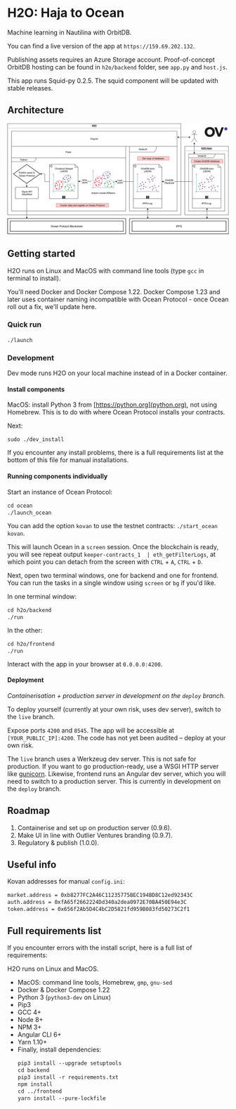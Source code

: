 # H2O: Haja to Ocean

Machine learning in Nautilina with OrbitDB.

You can find a live version of the app at `https://159.69.202.132`.

Publishing assets requires an Azure Storage account.
Proof-of-concept OrbitDB hosting can be found in `h2o/backend` folder, see `app.py` and `host.js`.

This app runs Squid-py 0.2.5. The squid component will be updated with stable releases.

## Architecture

![Architecture Diagram](/doc/OceanHaja.png)


## Getting started

H2O runs on Linux and MacOS with command line tools (type `gcc` in terminal to install).

You'll need Docker and Docker Compose 1.22. Docker Compose 1.23 and later uses container naming incompatible with Ocean Protocol - once Ocean roll out a fix, we'll update here.

### Quick run
```
./launch
```

### Development

Dev mode runs H2O on your local machine instead of in a Docker container.

#### Install components

MacOS: install Python 3 from [https://python.org](python.org), not using Homebrew. This is to do with where Ocean Protocol installs your contracts.

Next:
```
sudo ./dev_install
```
If you encounter any install problems, there is a full requirements list at the bottom of this file for manual installations.

#### Running components individually

Start an instance of Ocean Protocol:
```
cd ocean
./launch_ocean
```
You can add the option `kovan` to use the testnet contracts: `./start_ocean kovan`.

This will launch Ocean in a `screen` session. Once the blockchain is ready, you will see repeat output `keeper-contracts_1  | eth_getFilterLogs`, at which point you can detach from the screen with `CTRL` + `A`, `CTRL` + `D`.

Next, open two terminal windows, one for backend and one for frontend. You can run the tasks in a single window using `screen` or `bg` if you'd like.

In one terminal window:
```
cd h2o/backend
./run
```
In the other:
```
cd h2o/frontend
./run
```

Interact with the app in your browser at `0.0.0.0:4200`.


#### Deployment

*Containerisation + production server in development on the `deploy` branch.*

To deploy yourself (currently at your own risk, uses dev server), switch to the `live` branch.

Expose ports `4200` and `8545`.
The app will be accessible at `[YOUR_PUBLIC_IP]:4200`.
The code has not yet been audited – deploy at your own risk.

The `live` branch uses a Werkzeug dev server. This is not safe for production. If you want to go production-ready, use a WSGI HTTP server like [gunicorn](https://gunicorn.org/). Likewise, frontend runs an Angular dev server, which you will need to switch to a production server. This is currently in development on the `deploy` branch.


## Roadmap

1. Containerise and set up on production server (0.9.6).
2. Make UI in line with Outlier Ventures branding (0.9.7).
3. Regulatory & publish (1.0.0).


## Useful info

Kovan addresses for manual `config.ini`:
```
market.address = 0xb8277FC2A46C11235775BEC194BD8C12ed92343C
auth.address = 0xfA65f2662224Dd340a2dea0972E70BA450E94e3C
token.address = 0x656f2Ab5D4C4bC2D5821fd959B083fd50273C2f1
```

## Full requirements list

If you encounter errors with the install script, here is a full list of requirements:

H2O runs on Linux and MacOS.

- MacOS: command line tools, Homebrew, `gmp`, `gnu-sed`
- Docker & Docker Compose 1.22
- Python 3 (`python3-dev` on Linux)
- Pip3
- GCC 4+
- Node 8+
- NPM 3+
- Angular CLI 6+
- Yarn 1.10+
- Finally, install dependencies:
    ```
    pip3 install --upgrade setuptools
    cd backend
    pip3 install -r requirements.txt
    npm install
    cd ../frontend
    yarn install --pure-lockfile
    ```
